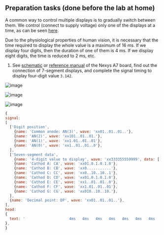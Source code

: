 ## Preparation tasks (done before the lab at home)

A common way to control multiple displays is to gradually switch between them. We control (connect to supply voltage) only one of the displays at a time, as can be seen [here](https://engineeringtutorial.com/seven-segment-display-working-principle/).

Due to the physiological properties of human vision, it is necessary that the time required to display the whole value is a maximum of 16&nbsp;ms. If we display four digits, then the duration of one of them is 4&nbsp;ms. If we display eight digits, the time is reduced to 2&nbsp;ms, etc.

1. See [schematic](https://github.com/tomas-fryza/Digital-electronics-1/blob/master/docs/nexys-a7-sch.pdf) or [reference manual](https://reference.digilentinc.com/reference/programmable-logic/nexys-a7/reference-manual) of the Nexys A7 board, find out the connection of 7-segment displays, and complete the signal timing to display four-digit value `3.142`.

![image](https://user-images.githubusercontent.com/99397789/159784981-14d958c3-7679-44a3-9f43-1747e777f78d.png)


  ![image](https://user-images.githubusercontent.com/99397789/159784516-3595e10b-179d-4c46-8a40-1281ededb55e.png)

  ![image](https://user-images.githubusercontent.com/99397789/159784560-7830030a-725c-42f7-94db-8340d13843c9.png)
  
  ```javascript
{
  signal:
  [
    ['Digit position',
      {name: 'Common anode: AN(3)', wave: 'xx01..01..01..'},
      {name: 'AN(2)', wave: 'xx101..01..01.'},
      {name: 'AN(1)', wave: 'xx1.01..01..01'},
      {name: 'AN(0)', wave: 'xx1..01..01..0'},
    ],
    ['Seven-segment data',
      {name: '4-digit value to display', wave: 'xx333355559999', data: ['3','1','4','2','3','1','4','2','3','1','4','2']},
      {name: 'Cathod A: CA', wave: 'xx01.0.1.0.1.0'},
      {name: 'Cathod B: CB', wave: 'xx0...........'},
      {name: 'Cathod C: CC', wave: 'xx0..10..10..1'},
      {name: 'Cathod D: CD', wave: 'xx01.0.1.0.1.0'},
      {name: 'Cathod E: CE', wave: 'xx1..01..01..0'},
      {name: 'Cathod F: CF', wave: 'xx1.01..01..01'},
      {name: 'Cathod G: CG', wave: 'xx010..10..10.'},
    ],
    {name: 'Decimal point: DP', wave: 'xx01..01..01..'},
  ],
  head:
  {
    text: '                    4ms   4ms   4ms   4ms   4ms   4ms   4ms   4ms   4ms   4ms   4ms   4ms',
  },
}
  ```

<a name="part1"></a>

